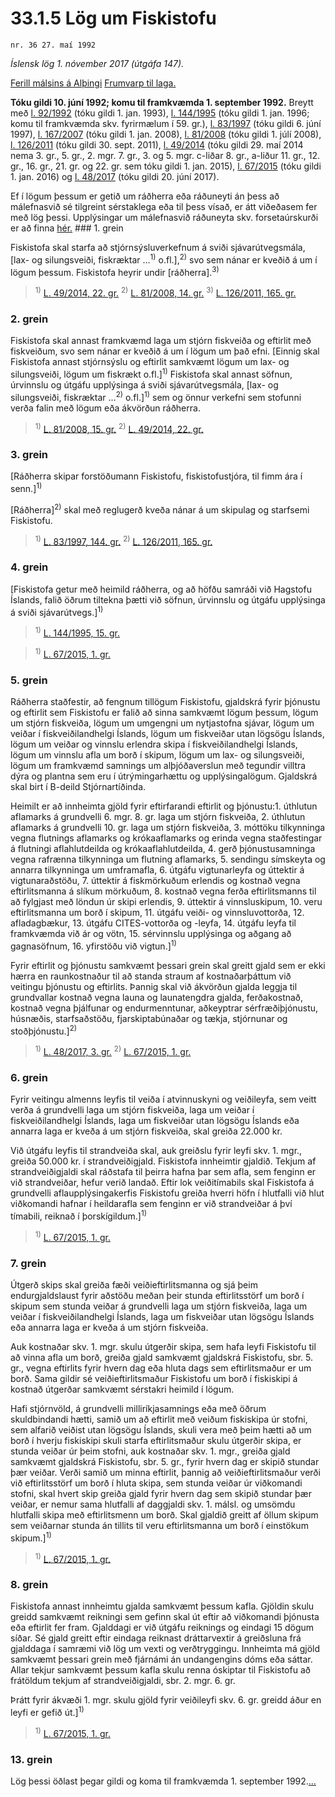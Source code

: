 # 33.1.5 Lög um Fiskistofu

`nr. 36 27. maí 1992`

_Íslensk lög 1. nóvember 2017 (útgáfa 147)._

[Ferill málsins á Alþingi](https://www.althingi.is/thingstorf/thingmalalistar-eftir-thingum/ferill/?ltg=115&mnr=432)
[Frumvarp til laga.](https://www.althingi.is/altext/115/s/0690.html)

**Tóku gildi 10. júní 1992; komu til framkvæmda 1. september 1992.**
Breytt með
[l. 92/1992](https://althingi.is/altext/stjt/1992.092.html) (tóku gildi 1. jan. 1993),
[l. 144/1995](https://althingi.is/altext/stjt/1995.144.html) (tóku gildi 1. jan. 1996; komu til framkvæmda skv. fyrirmælum í 59. gr.),
[l. 83/1997](https://althingi.is/altext/stjt/1997.083.html) (tóku gildi 6. júní 1997),
[l. 167/2007](https://althingi.is/altext/stjt/2007.167.html) (tóku gildi 1. jan. 2008),
[l. 81/2008](https://althingi.is/altext/stjt/2008.081.html) (tóku gildi 1. júlí 2008),
[l. 126/2011](https://althingi.is/altext/stjt/2011.126.html) (tóku gildi 30. sept. 2011),
[l. 49/2014](https://althingi.is/altext/stjt/2014.049.html) (tóku gildi 29. maí 2014 nema 3. gr., 5. gr., 2. mgr. 7. gr., 3. og 5. mgr. c-liðar 8. gr., a-liður 11. gr., 12. gr., 16. gr., 21. gr. og 22. gr. sem tóku gildi 1. jan. 2015),
[l. 67/2015](https://althingi.is/altext/stjt/2015.067.html) (tóku gildi 1. jan. 2016) og
[l. 48/2017](https://althingi.is/altext/stjt/2017.048.html) (tóku gildi 20. júní 2017).

Ef í lögum þessum er getið um ráðherra eða ráðuneyti án þess að málefnasvið sé tilgreint sérstaklega eða til þess vísað, er átt viðeðasem fer með lög þessi. Upplýsingar um málefnasvið ráðuneyta skv. forsetaúrskurði er að finna [hér.](2017015.md) ### 1. grein

Fiskistofa skal starfa að stjórnsýsluverkefnum á sviði sjávarútvegsmála, [lax- og silungsveiði, fiskræktar …<sup>1)</sup> o.fl.],<sup>2)</sup> svo sem nánar er kveðið á um í lögum þessum. Fiskistofa heyrir undir [ráðherra].<sup>3)</sup> 

> <sup>1)</sup> [L. 49/2014, 22. gr.](https://althingi.is/altext/stjt/2014.049.html) <sup>2)</sup> [L. 81/2008, 14. gr.](https://althingi.is/altext/stjt/2008.081.html) <sup>3)</sup> [L. 126/2011, 165. gr.](https://althingi.is/altext/stjt/2011.126.html)

### 2. grein

Fiskistofa skal annast framkvæmd laga um stjórn fiskveiða og eftirlit með fiskveiðum, svo sem nánar er kveðið á um í lögum um það efni. [Einnig skal Fiskistofa annast stjórnsýslu og eftirlit samkvæmt lögum um lax- og silungsveiði, lögum um fiskrækt o.fl.]<sup>1)</sup> Fiskistofa skal annast söfnun, úrvinnslu og útgáfu upplýsinga á sviði sjávarútvegsmála, [lax- og silungsveiði, fiskræktar …<sup>2)</sup> o.fl.]<sup>1)</sup> sem og önnur verkefni sem stofunni verða falin með lögum eða ákvörðun ráðherra.

> <sup>1)</sup> [L. 81/2008, 15. gr.](https://althingi.is/altext/stjt/2008.081.html) <sup>2)</sup> [L. 49/2014, 22. gr.](https://althingi.is/altext/stjt/2014.049.html)

### 3. grein

[Ráðherra skipar forstöðumann Fiskistofu, fiskistofustjóra, til fimm ára í senn.]<sup>1)</sup> 

[Ráðherra]<sup>2)</sup> skal með reglugerð kveða nánar á um skipulag og starfsemi Fiskistofu.

> <sup>1)</sup> [L. 83/1997, 144. gr.](https://althingi.is/altext/stjt/1997.083.html) <sup>2)</sup> [L. 126/2011, 165. gr.](https://althingi.is/altext/stjt/2011.126.html)

### 4. grein

[Fiskistofa getur með heimild ráðherra, og að höfðu samráði við Hagstofu Íslands, falið öðrum tiltekna þætti við söfnun, úrvinnslu og útgáfu upplýsinga á sviði sjávarútvegs.]<sup>1)</sup> 

> <sup>1)</sup> [L. 144/1995, 15. gr.](https://althingi.is/altext/stjt/1995.144.html)

> <sup>1)</sup> [L. 67/2015, 1. gr.](https://althingi.is/altext/stjt/2015.067.html)

### 5. grein



Ráðherra staðfestir, að fengnum tillögum Fiskistofu, gjaldskrá fyrir þjónustu og eftirlit sem Fiskistofu er falið að sinna samkvæmt lögum þessum, lögum um stjórn fiskveiða, lögum um umgengni um nytjastofna sjávar, lögum um veiðar í fiskveiðilandhelgi Íslands, lögum um fiskveiðar utan lögsögu Íslands, lögum um veiðar og vinnslu erlendra skipa í fiskveiðilandhelgi Íslands, lögum um vinnslu afla um borð í skipum, lögum um lax- og silungsveiði, lögum um framkvæmd samnings um alþjóðaverslun með tegundir villtra dýra og plantna sem eru í útrýmingarhættu og upplýsingalögum. Gjaldskrá skal birt í B-deild Stjórnartíðinda.

Heimilt er að innheimta gjöld fyrir eftirfarandi eftirlit og þjónustu:1. úthlutun aflamarks á grundvelli 6. mgr. 8. gr. laga um stjórn fiskveiða,
2. úthlutun aflamarks á grundvelli 10. gr. laga um stjórn fiskveiða,
3. móttöku tilkynninga vegna flutnings aflamarks og krókaaflamarks og erinda vegna staðfestingar á flutningi aflahlutdeilda og krókaaflahlutdeilda,
4. gerð þjónustusamninga vegna rafrænna tilkynninga um flutning aflamarks,
5. sendingu símskeyta og annarra tilkynninga um umframafla,
6. útgáfu vigtunarleyfa og úttektir á vigtunaraðstöðu,
7. úttektir á fiskmörkuðum erlendis og kostnað vegna eftirlitsmanna á slíkum mörkuðum,
8. kostnað vegna ferða eftirlitsmanns til að fylgjast með löndun úr skipi erlendis,
9. úttektir á vinnsluskipum,
10. veru eftirlitsmanna um borð í skipum,
11. útgáfu veiði- og vinnsluvottorða,
12. afladagbækur,
13. útgáfu CITES-vottorða og -leyfa,
14. útgáfu leyfa til framkvæmda við ár og vötn,
15. sérvinnslu upplýsinga og aðgang að gagnasöfnum,
16. yfirstöðu við vigtun.]<sup>1)</sup> 

Fyrir eftirlit og þjónustu samkvæmt þessari grein skal greitt gjald sem er ekki hærra en raunkostnaður til að standa straum af kostnaðarþáttum við veitingu þjónustu og eftirlits. Þannig skal við ákvörðun gjalda leggja til grundvallar kostnað vegna launa og launatengdra gjalda, ferðakostnað, kostnað vegna þjálfunar og endurmenntunar, aðkeyptrar sérfræðiþjónustu, húsnæðis, starfsaðstöðu, fjarskiptabúnaðar og tækja, stjórnunar og stoðþjónustu.]<sup>2)</sup> 

> <sup>1)</sup> [L. 48/2017, 3. gr.](https://althingi.is/altext/stjt/2017.048.html) <sup>2)</sup> [L. 67/2015, 1. gr.](https://althingi.is/altext/stjt/2015.067.html)

### 6. grein



Fyrir veitingu almenns leyfis til veiða í atvinnuskyni og veiðileyfa, sem veitt verða á grundvelli laga um stjórn fiskveiða, laga um veiðar í fiskveiðilandhelgi Íslands, laga um fiskveiðar utan lögsögu Íslands eða annarra laga er kveða á um stjórn fiskveiða, skal greiða 22.000 kr.

Við útgáfu leyfis til strandveiða skal, auk greiðslu fyrir leyfi skv. 1. mgr., greiða 50.000 kr. í strandveiðigjald. Fiskistofa innheimtir gjaldið. Tekjum af strandveiðigjaldi skal ráðstafa til þeirra hafna þar sem afla, sem fenginn er við strandveiðar, hefur verið landað. Eftir lok veiðitímabils skal Fiskistofa á grundvelli aflaupplýsingakerfis Fiskistofu greiða hverri höfn í hlutfalli við hlut viðkomandi hafnar í heildarafla sem fenginn er við strandveiðar á því tímabili, reiknað í þorskígildum.]<sup>1)</sup> 

> <sup>1)</sup> [L. 67/2015, 1. gr.](https://althingi.is/altext/stjt/2015.067.html)

### 7. grein



Útgerð skips skal greiða fæði veiðieftirlitsmanna og sjá þeim endurgjaldslaust fyrir aðstöðu meðan þeir stunda eftirlitsstörf um borð í skipum sem stunda veiðar á grundvelli laga um stjórn fiskveiða, laga um veiðar í fiskveiðilandhelgi Íslands, laga um fiskveiðar utan lögsögu Íslands eða annarra laga er kveða á um stjórn fiskveiða.

Auk kostnaðar skv. 1. mgr. skulu útgerðir skipa, sem hafa leyfi Fiskistofu til að vinna afla um borð, greiða gjald samkvæmt gjaldskrá Fiskistofu, sbr. 5. gr., vegna eftirlits fyrir hvern dag eða hluta dags sem eftirlitsmaður er um borð. Sama gildir sé veiðieftirlitsmaður Fiskistofu um borð í fiskiskipi á kostnað útgerðar samkvæmt sérstakri heimild í lögum.

Hafi stjórnvöld, á grundvelli milliríkjasamnings eða með öðrum skuldbindandi hætti, samið um að eftirlit með veiðum fiskiskipa úr stofni, sem alfarið veiðist utan lögsögu Íslands, skuli vera með þeim hætti að um borð í hverju fiskiskipi skuli starfa eftirlitsmaður skulu útgerðir skipa, er stunda veiðar úr þeim stofni, auk kostnaðar skv. 1. mgr., greiða gjald samkvæmt gjaldskrá Fiskistofu, sbr. 5. gr., fyrir hvern dag er skipið stundar þær veiðar. Verði samið um minna eftirlit, þannig að veiðieftirlitsmaður verði við eftirlitsstörf um borð í hluta skipa, sem stunda veiðar úr viðkomandi stofni, skal hvert skip greiða gjald fyrir hvern dag sem skipið stundar þær veiðar, er nemur sama hlutfalli af daggjaldi skv. 1. málsl. og umsömdu hlutfalli skipa með eftirlitsmenn um borð. Skal gjaldið greitt af öllum skipum sem veiðarnar stunda án tillits til veru eftirlitsmanna um borð í einstökum skipum.]<sup>1)</sup> 

> <sup>1)</sup> [L. 67/2015, 1. gr.](https://althingi.is/altext/stjt/2015.067.html)

### 8. grein



Fiskistofa annast innheimtu gjalda samkvæmt þessum kafla. Gjöldin skulu greidd samkvæmt reikningi sem gefinn skal út eftir að viðkomandi þjónusta eða eftirlit fer fram. Gjalddagi er við útgáfu reiknings og eindagi 15 dögum síðar. Sé gjald greitt eftir eindaga reiknast dráttarvextir á greiðsluna frá gjalddaga í samræmi við lög um vexti og verðtryggingu. Innheimta má gjöld samkvæmt þessari grein með fjárnámi án undangengins dóms eða sáttar. Allar tekjur samkvæmt þessum kafla skulu renna óskiptar til Fiskistofu að frátöldum tekjum af strandveiðigjaldi, sbr. 2. mgr. 6. gr.

Þrátt fyrir ákvæði 1. mgr. skulu gjöld fyrir veiðileyfi skv. 6. gr. greidd áður en leyfi er gefið út.]<sup>1)</sup> 

> <sup>1)</sup> [L. 67/2015, 1. gr.](https://althingi.is/altext/stjt/2015.067.html)

### 13. grein

Lög þessi öðlast þegar gildi og koma til framkvæmda 1. september 1992.[…](https://www.althingi.is/lagasafn/leidbeiningar/)
